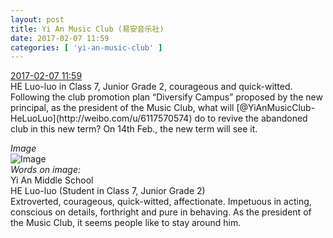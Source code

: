 ```yaml
---
layout: post
title: Yi An Music Club (易安音乐社)
date: 2017-02-07 11:59
categories: [ 'yi-an-music-club' ]
---
```


<div class="weibo-info">
  <a href="http://weibo.com/6094546964/EupIjqYma">2017-02-07 11:59</a>
</div>
HE Luo-luo in Class 7, Junior Grade 2, courageous and quick-witted. Following the club promotion plan “Diversify Campus” proposed by the new principal, as the president of the Music Club, what will [@YiAnMusicClub-HeLuoLuo](http://weibo.com/u/6117570574) do to revive the abandoned club in this new term? On 14th Feb., the new term will see it.

<!-- more -->

*Image*  
![Image](http://wx1.sinaimg.cn/mw690/006Es64Agy1fchrnvk3h6j31kw1cqqv5.jpg)  
*Words on image:*  
Yi An Middle School  
HE Luo-luo (Student in Class 7, Junior Grade 2)  
Extroverted, courageous, quick-witted, affectionate. Impetuous in acting, conscious on details, forthright and pure in behaving. As the president of the Music Club, it seems people like to stay around him.

